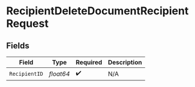 # RecipientDeleteDocumentRecipientRequest


## Fields

| Field              | Type               | Required           | Description        |
| ------------------ | ------------------ | ------------------ | ------------------ |
| `RecipientID`      | *float64*          | :heavy_check_mark: | N/A                |